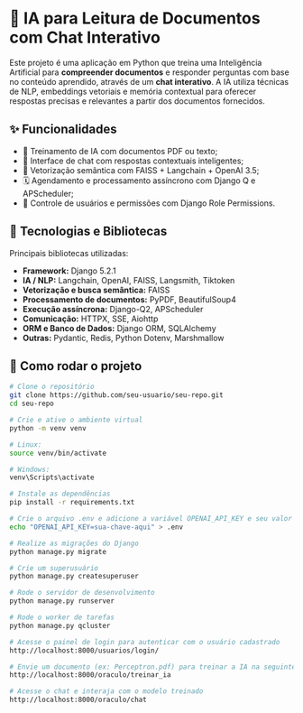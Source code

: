# 🧠 IA para Leitura de Documentos com Chat Interativo

Este projeto é uma aplicação em Python que treina uma Inteligência Artificial para **compreender documentos** e responder perguntas com base no conteúdo aprendido, através de um **chat interativo**. A IA utiliza técnicas de NLP, embeddings vetoriais e memória contextual para oferecer respostas precisas e relevantes a partir dos documentos fornecidos.

## ✨ Funcionalidades

- 📄 Treinamento de IA com documentos PDF ou texto;
- 💬 Interface de chat com respostas contextuais inteligentes;
- 🧠 Vetorização semântica com FAISS + Langchain + OpenAI 3.5;
- 🗓️ Agendamento e processamento assíncrono com Django Q e APScheduler;
- 🔐 Controle de usuários e permissões com Django Role Permissions.

## 🧪 Tecnologias e Bibliotecas

Principais bibliotecas utilizadas:

- **Framework:** Django 5.2.1
- **IA / NLP:** Langchain, OpenAI, FAISS, Langsmith, Tiktoken
- **Vetorização e busca semântica:** FAISS
- **Processamento de documentos:** PyPDF, BeautifulSoup4
- **Execução assíncrona:** Django-Q2, APScheduler
- **Comunicação:** HTTPX, SSE, Aiohttp
- **ORM e Banco de Dados:** Django ORM, SQLAlchemy
- **Outras:** Pydantic, Redis, Python Dotenv, Marshmallow

## 🚀 Como rodar o projeto

```bash
# Clone o repositório
git clone https://github.com/seu-usuario/seu-repo.git
cd seu-repo

# Crie e ative o ambiente virtual
python -m venv venv

# Linux:
source venv/bin/activate

# Windows:
venv\Scripts\activate

# Instale as dependências
pip install -r requirements.txt

# Crie o arquivo .env e adicione a variável OPENAI_API_KEY e seu valor
echo "OPENAI_API_KEY=sua-chave-aqui" > .env

# Realize as migrações do Django
python manage.py migrate

# Crie um superusuário
python manage.py createsuperuser

# Rode o servidor de desenvolvimento
python manage.py runserver

# Rode o worker de tarefas
python manage.py qcluster

# Acesse o painel de login para autenticar com o usuário cadastrado
http://localhost:8000/usuarios/login/

# Envie um documento (ex: Perceptron.pdf) para treinar a IA na seguinte rota
http://localhost:8000/oraculo/treinar_ia

# Acesse o chat e interaja com o modelo treinado
http://localhost:8000/oraculo/chat
```